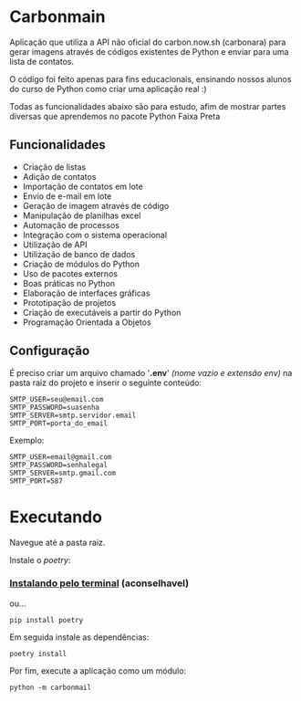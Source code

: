 # Carbonmain

Aplicação que utiliza a API não oficial do carbon.now.sh (carbonara) para gerar imagens através de códigos existentes de Python e enviar para uma lista de contatos.

O código foi feito apenas para fins educacionais, ensinando nossos alunos do curso de Python como criar uma aplicação real :)

Todas as funcionalidades abaixo são para estudo, afim de mostrar partes diversas que aprendemos no pacote Python Faixa Preta

## Funcionalidades

- Criação de listas
- Adição de contatos
- Importação de contatos em lote
- Envio de e-mail em lote
- Geração de imagem através de código
- Manipulação de planilhas excel
- Automação de processos
- Integração com o sistema operacional
- Utilização de API
- Utilização de banco de dados
- Criação de módulos do Python
- Uso de pacotes externos
- Boas práticas no Python
- Elaboração de interfaces gráficas
- Prototipação de projetos
- Criação de executáveis a partir do Python
- Programação Orientada a Objetos

## Configuração

É preciso criar um arquivo chamado '**.env**' _(nome vazio e extensão env)_ na pasta raiz do projeto e inserir o seguinte conteúdo:

    SMTP_USER=seu@email.com
    SMTP_PASSWORD=suasenha
    SMTP_SERVER=smtp.servidor.email
    SMTP_PORT=porta_do_email

Exemplo:

    SMTP_USER=email@gmail.com
    SMTP_PASSWORD=senhalegal
    SMTP_SERVER=smtp.gmail.com
    SMTP_PORT=587

# Executando

Navegue até a pasta raiz.

Instale o _poetry_:

### [Instalando pelo terminal](https://python-poetry.org/docs/#osx-linux-bashonwindows-install-instructions) (aconselhavel)

ou...

    pip install poetry

Em seguida instale as dependências:

    poetry install

Por fim, execute a aplicação como um módulo:

    python -m carbonmail
